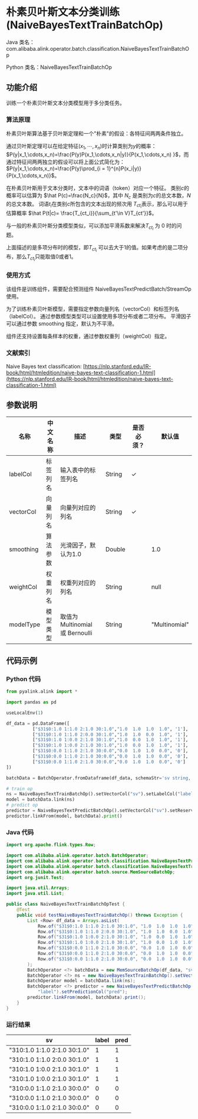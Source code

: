 # 朴素贝叶斯文本分类训练 (NaiveBayesTextTrainBatchOp)
Java 类名：com.alibaba.alink.operator.batch.classification.NaiveBayesTextTrainBatchOp

Python 类名：NaiveBayesTextTrainBatchOp


## 功能介绍

训练一个朴素贝叶斯文本分类模型用于多分类任务。

### 算法原理

朴素贝叶斯算法基于贝叶斯定理和一个"朴素"的假设：各特征间两两条件独立。

通过贝叶斯定理可以在给定特征$(x_1,\cdots,x_n)$时计算类别为$y$的概率：$P(y|x_1,\cdots,x_n)=\frac{P(y)P(x_1,\cdots,x_n|y)}{P(x_1,\cdots,x_n)
}$，而通过特征间两两独立的假设可以将上面公式简化为：$P(y|x_1,\cdots,x_n)=\frac{P(y)\prod_{i = 1}^{n}P(x_i|y)}{P(x_1,\cdots,x_n)}$。

在朴素贝叶斯用于文本分类时，文本中的词语（token）对应一个特征。 类别$c$的概率可以估算为 $\hat P(c)=\frac{N_c}{N}$，其中 $N_c$ 是类别为$c$的总文本数，$N$的总文本数。
词语$t_i$在类别$c$所包含的文本出现的频次用 $T_{ct_i}$表示，那么可以用于估算概率 $\hat P(t|c)= \frac{T_{ct_i}}{\sum_{t'\in V}T_{ct'}}$。

与一般的朴素贝叶斯分类模型类似，可以添加平滑系数来解决$T_{ct_i}$ 为 0 时的问题。

上面描述的是多项分布时的模型，即$T_{ct_i}$ 可以去大于1的值。如果考虑的是二项分布，那么$T_{ct_i}$只能取值0或者1。

### 使用方式

该组件是训练组件，需要配合预测组件 NaiveBayesTextPredictBatch/StreamOp 使用。

为了训练朴素贝叶斯模型，需要指定参数向量列名（vectorCol）和标签列名（labelCol）。 通过参数模型类型可以设置使用多项分布或者二项分布。 平滑因子可以通过参数 smoothing 指定，默认为不平滑。

组件还支持设置每条样本的权重，通过参数权重列（weightCol）指定。

### 文献索引

Naive Bayes text
classification: [https://nlp.stanford.edu/IR-book/html/htmledition/naive-bayes-text-classification-1.html](https://nlp.stanford.edu/IR-book/html/htmledition/naive-bayes-text-classification-1.html)

## 参数说明

| 名称 | 中文名称 | 描述 | 类型 | 是否必须？ | 默认值 |
| --- | --- | --- | --- | --- | --- |
| labelCol | 标签列名 | 输入表中的标签列名 | String | ✓ |  |
| vectorCol | 向量列名 | 向量列对应的列名 | String | ✓ |  |
| smoothing | 算法参数 | 光滑因子，默认为1.0 | Double |  | 1.0 |
| weightCol | 权重列名 | 权重列对应的列名 | String |  | null |
| modelType | 模型类型 | 取值为 Multinomial 或 Bernoulli | String |  | "Multinomial" |

## 代码示例
### Python 代码
```python
from pyalink.alink import *

import pandas as pd

useLocalEnv(1)

df_data = pd.DataFrame([
          ["$31$0:1.0 1:1.0 2:1.0 30:1.0","1.0  1.0  1.0  1.0", '1'],
          ["$31$0:1.0 1:1.0 2:0.0 30:1.0","1.0  1.0  0.0  1.0", '1'],
          ["$31$0:1.0 1:0.0 2:1.0 30:1.0","1.0  0.0  1.0  1.0", '1'],
          ["$31$0:1.0 1:0.0 2:1.0 30:1.0","1.0  0.0  1.0  1.0", '1'],
          ["$31$0:0.0 1:1.0 2:1.0 30:0.0","0.0  1.0  1.0  0.0", '0'],
          ["$31$0:0.0 1:1.0 2:1.0 30:0.0","0.0  1.0  1.0  0.0", '0'],
          ["$31$0:0.0 1:1.0 2:1.0 30:0.0","0.0  1.0  1.0  0.0", '0']
])

batchData = BatchOperator.fromDataframe(df_data, schemaStr='sv string, dv string, label string')

# train op
ns = NaiveBayesTextTrainBatchOp().setVectorCol("sv").setLabelCol("label")
model = batchData.link(ns)
# predict op
predictor = NaiveBayesTextPredictBatchOp().setVectorCol("sv").setReservedCols(["sv", "label"]).setPredictionCol("pred")
predictor.linkFrom(model, batchData).print()

```
### Java 代码
```java
import org.apache.flink.types.Row;

import com.alibaba.alink.operator.batch.BatchOperator;
import com.alibaba.alink.operator.batch.classification.NaiveBayesTextPredictBatchOp;
import com.alibaba.alink.operator.batch.classification.NaiveBayesTextTrainBatchOp;
import com.alibaba.alink.operator.batch.source.MemSourceBatchOp;
import org.junit.Test;

import java.util.Arrays;
import java.util.List;

public class NaiveBayesTextTrainBatchOpTest {
	@Test
	public void testNaiveBayesTextTrainBatchOp() throws Exception {
		List <Row> df_data = Arrays.asList(
			Row.of("$31$0:1.0 1:1.0 2:1.0 30:1.0", "1.0  1.0  1.0  1.0", "1"),
			Row.of("$31$0:1.0 1:1.0 2:0.0 30:1.0", "1.0  1.0  0.0  1.0", "1"),
			Row.of("$31$0:1.0 1:0.0 2:1.0 30:1.0", "1.0  0.0  1.0  1.0", "1"),
			Row.of("$31$0:1.0 1:0.0 2:1.0 30:1.0", "1.0  0.0  1.0  1.0", "1"),
			Row.of("$31$0:0.0 1:1.0 2:1.0 30:0.0", "0.0  1.0  1.0  0.0", "0"),
			Row.of("$31$0:0.0 1:1.0 2:1.0 30:0.0", "0.0  1.0  1.0  0.0", "0"),
			Row.of("$31$0:0.0 1:1.0 2:1.0 30:0.0", "0.0  1.0  1.0  0.0", "0")
		);
		BatchOperator <?> batchData = new MemSourceBatchOp(df_data, "sv string, dv string, label string");
		BatchOperator <?> ns = new NaiveBayesTextTrainBatchOp().setVectorCol("sv").setLabelCol("label");
		BatchOperator model = batchData.link(ns);
		BatchOperator <?> predictor = new NaiveBayesTextPredictBatchOp().setVectorCol("sv").setReservedCols("sv",
			"label").setPredictionCol("pred");
		predictor.linkFrom(model, batchData).print();
	}
}
```
### 运行结果

| sv                             | label | pred |
|--------------------------------|-------|------|
| "$31$0:1.0 1:1.0 2:1.0 30:1.0" | 1     | 1    |
| "$31$0:1.0 1:1.0 2:0.0 30:1.0" | 1     | 1    |
| "$31$0:1.0 1:0.0 2:1.0 30:1.0" | 1     | 1    |
| "$31$0:1.0 1:0.0 2:1.0 30:1.0" | 1     | 1    |
| "$31$0:0.0 1:1.0 2:1.0 30:0.0" | 0     | 0    |
| "$31$0:0.0 1:1.0 2:1.0 30:0.0" | 0     | 0    |
| "$31$0:0.0 1:1.0 2:1.0 30:0.0" | 0     | 0    |

